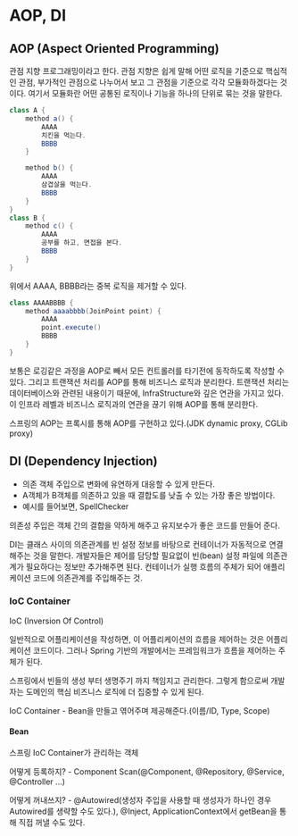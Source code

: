 # AOP, DI

## AOP (Aspect Oriented Programming)

관점 지향 프로그래밍이라고 한다. 관점 지향은 쉽게 말해 어떤 로직을 기준으로 핵심적인 관점, 부가적인 관점으로 나누어서 보고 그 관점을 기준으로 각각 모듈화하겠다는 것이다. 여기서 모듈화란 어떤 공통된 로직이나 기능을 하나의 단위로 묶는 것을 말한다.

```java
class A {
    method a() {
        AAAA
        치킨을 먹는다.
        BBBB
    }

    method b() {
        AAAA
        삼겹살을 먹는다.
        BBBB
    }
}
class B {
    method c() {
        AAAA
        공부를 하고, 면접을 본다.
        BBBB
    }
}
```

위에서 AAAA, BBBB라는 중복 로직을 제거할 수 있다.

```java
class AAAABBBB {
    method aaaabbbb(JoinPoint point) {
        AAAA
        point.execute()
        BBBB
    }
}
```

보통은 로깅같은 과정을 AOP로 빼서 모든 컨트롤러를 타기전에 동작하도록 작성할 수 있다. 그리고 트랜잭션 처리를 AOP를 통해 비즈니스 로직과 분리한다. 트랜잭션 처리는 데이터베이스와 관련된 내용이기 때문에, InfraStructure와 깊은 연관을 가지고 있다. 이 인프라 레벨과 비즈니스 로직과의 연관을 끊기 위해 AOP를 통해 분리한다.

스프링의 AOP는 프록시를 통해 AOP를 구현하고 있다.(JDK dynamic proxy, CGLib proxy)

## DI (Dependency Injection)

- 의존 객체 주입으로 변화에 유연하게 대응할 수 있게 만든다.
- A객체가 B객체를 의존하고 있을 때 결합도를 낮출 수 있는 가장 좋은 방법이다.
- 예시를 들어보면, SpellChecker

의존성 주입은 객체 간의 결합을 약하게 해주고 유지보수가 좋은 코드를 만들어 준다.

DI는 클래스 사이의 의존관계를 빈 설정 정보를 바탕으로 컨테이너가 자동적으로 연결해주는 것을 말한다. 개발자들은 제어를 담당할 필요없이 빈(bean) 설정 파일에 의존관계가 필요하다는 정보만 추가해주면 된다. 컨테이너가 실행 흐름의 주체가 되어 애플리케이션 코드에 의존관계를 주입해주는 것.

### IoC Container

IoC (Inversion Of Control)

일반적으로 어플리케이션을 작성하면, 이 어플리케이션의 흐름을 제어하는 것은 어플리케이션 코드이다. 그러나 Spring 기반의 개발에서는 프레임워크가 흐름을 제어하는 주체가 된다.

스프링에서 빈들의 생성 부터 생명주기 까지 책임지고 관리한다. 그렇게 함으로써 개발자는 도메인의 핵심 비즈니스 로직에 더 집중할 수 있게 된다.

IoC Container - Bean을 만들고 엮어주며 제공해준다.(이름/ID, Type, Scope)

#### Bean

스프링 IoC Container가 관리하는 객체

어떻게 등록하지? - Component Scan(@Component, @Repository, @Service, @Controller …)

어떻게 꺼내쓰지? - @Autowired(생성자 주입을 사용할 때 생성자가 하나인 경우 Autowired를 생략할 수도 있다.), @Inject, ApplicationContext에서 getBean을 통해 직접 꺼낼 수도 있다.
